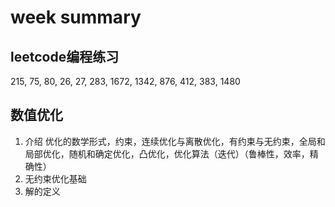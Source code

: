 # week summary
## leetcode编程练习
215, 75, 80, 26, 27, 283, 1672, 1342, 876, 412, 383, 1480


## 数值优化
1. 介绍
  优化的数学形式，约束，连续优化与离散优化，有约束与无约束，全局和局部优化，随机和确定优化，凸优化，优化算法（迭代）（鲁棒性，效率，精确性）
2. 无约束优化基础
  1. 解的定义
    
